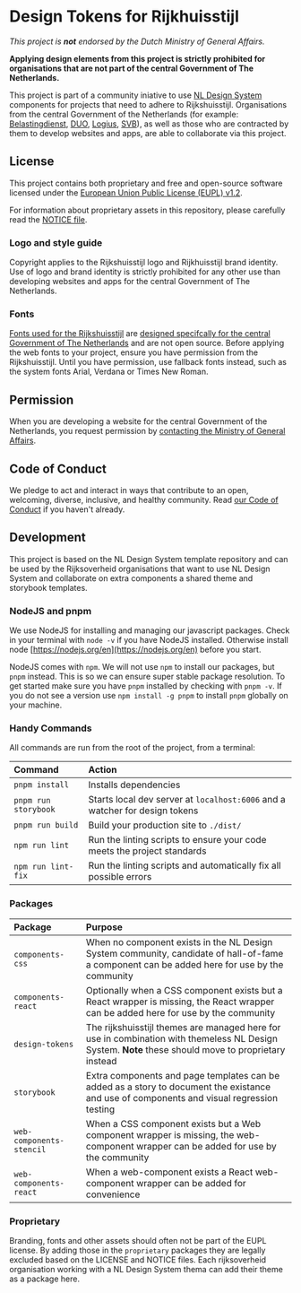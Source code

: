 <!-- @license CC0-1.0 -->

# Design Tokens for Rijkhuisstijl

_This project is **not** endorsed by the Dutch Ministry of General Affairs._

**Applying design elements from this project is strictly prohibited for organisations that are not part of the central Government of The Netherlands.**

This project is part of a community iniative to use [NL Design System](https://designsystem.gebruikercentraal.nl) components for projects that need to adhere to Rijkshuisstijl. Organisations from the central Government of the Netherlands (for example: [Belastingdienst](https://www.belastingdienst.nl/), [DUO](https://www.duo.nl), [Logius](http://logius.nl), [SVB](https://www.svb.nl/)), as well as those who are contracted by them to develop websites and apps, are able to collaborate via this project.

## License

This project contains both proprietary and free and open-source software licensed under the [European Union Public License (EUPL) v1.2](LICENSE.md).

For information about proprietary assets in this repository, please carefully read the [NOTICE file](NOTICE.md).

### Logo and style guide

Copyright applies to the Rijkshuisstijl logo and Rijkhuisstijl brand identity. Use of logo and brand identity is strictly prohibited for any other use than developing websites and apps for the central Government of The Netherlands.

### Fonts

[Fonts used for the Rijkshuisstijl](https://www.rijkshuisstijl.nl/basiselementen/basiselementen-online/webfonts) are [designed specifcally for the central Government of The Netherlands](https://www.rijkshuisstijl.nl/basiselementen/documenten/verzamelingen-afbeeldingen/2014/06/01/achtergrondartikel-rijkshuisstijl-webfonts) and are not open source. Before applying the web fonts to your project, ensure you have permission from the Rijkshuisstijl. Until you have permission, use fallback fonts instead, such as the system fonts Arial, Verdana or Times New Roman.

## Permission

When you are developing a website for the central Government of the Netherlands, you request permission by [contacting the Ministry of General Affairs](https://www.rijkshuisstijl.nl/contact).

## Code of Conduct

We pledge to act and interact in ways that contribute to an open, welcoming, diverse, inclusive, and healthy community. Read [our Code of Conduct](CODE_OF_CONDUCT.md) if you haven't already.

## Development

This project is based on the NL Design System template repository and can be used by the Rijksoverheid organisations that want to use NL Design System and collaborate on extra components a shared theme and storybook templates.

### NodeJS and pnpm

We use NodeJS for installing and managing our javascript packages. Check in your terminal with `node -v` if you have NodeJS installed. Otherwise install node [https://nodejs.org/en](https://nodejs.org/en) before you start.

NodeJS comes with `npm`. We will not use `npm` to install our packages, but `pnpm` instead. This is so we can ensure super stable package resolution. To get started make sure you have `pnpm` installed by checking with `pnpm -v`. If you do not see a version use `npm install -g pnpm` to install `pnpm` globally on your machine.

### Handy Commands

All commands are run from the root of the project, from a terminal:

| Command              | Action                                                                      |
| :------------------- | :-------------------------------------------------------------------------- |
| `pnpm install`       | Installs dependencies                                                       |
| `pnpm run storybook` | Starts local dev server at `localhost:6006` and a watcher for design tokens |
| `pnpm run build`     | Build your production site to `./dist/`                                     |
| `npm run lint`       | Run the linting scripts to ensure your code meets the project standards     |
| `npm run lint-fix`   | Run the linting scripts and automatically fix all possible errors           |

### Packages

| Package                  | Purpose                                                                                                                                              |
| :----------------------- | :--------------------------------------------------------------------------------------------------------------------------------------------------- |
| `components-css`         | When no component exists in the NL Design System community, candidate of hall-of-fame a component can be added here for use by the community         |
| `components-react`       | Optionally when a CSS component exists but a React wrapper is missing, the React wrapper can be added here for use by the community                  |
| `design-tokens`          | The rijkshuisstijl themes are managed here for use in combination with themeless NL Design System. **Note** these should move to proprietary instead |
| `storybook`              | Extra components and page templates can be added as a story to document the existance and use of components and visual regression testing            |
| `web-components-stencil` | When a CSS component exists but a Web component wrapper is missing, the web-component wrapper can be added for use by the community                  |
| `web-components-react`   | When a web-component exists a React web-component wrapper can be added for convenience                                                               |

### Proprietary

Branding, fonts and other assets should often not be part of the EUPL license. By adding those in the `proprietary` packages they are legally excluded based on the LICENSE and NOTICE files. Each rijksoverheid organisation working with a NL Design System thema can add their theme as a package here.
